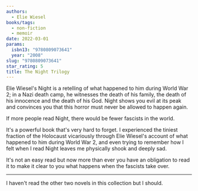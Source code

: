 ```yaml
---
authors:
  - Elie Wiesel
books/tags:
  - non-fiction
  - memoir
date: 2022-03-01
params:
  isbn13: "9780809073641"
  year: "2008"
slug: "9780809073641"
star_rating: 5
title: The Night Trilogy
---
```


Elie Wiesel's Night is a retelling of what happened to him during World War 2; in a Nazi death camp, he witnesses the death of his family, the death of his innocence and the death of his God. Night shows you evil at its peak and convinces you that this horror must never be allowed to happen again.

<!--more-->

If more people read Night, there would be fewer fascists in the world.

It's a powerful book that's very hard to forget. I experienced the tiniest fraction of the Holocaust vicariously through Elie Wiesel's account of what happened to him during World War 2, and even trying to remember how I felt when I read Night leaves me physically shook and deeply sad.

It's not an easy read but now more than ever you have an obligation to read it to make it clear to you what happens when the fascists take over.

---

I haven't read the other two novels in this collection but I should.

